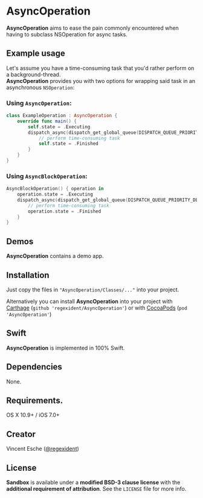 # AsyncOperation

**AsyncOperation** aims to ease the pain commonly encountered when having to subclass NSOperation for async tasks.

## Example usage

Let's assume you have a time-consuming task that you'd rather perform on a background-thread.  
**AsyncOperation** provides you with two options for wrapping said task in an asynchronous `NSOperation`:

### Using `AsyncOperation`:

```swift
class ExampleOperation : AsyncOperation {
	override func main() {
		self.state = .Executing
		dispatch_async(dispatch_get_global_queue(DISPATCH_QUEUE_PRIORITY_DEFAULT, 0)) {
			// perform time-consuming task
			self.state = .Finished
		}
	}
}
```

### Using `AsyncBlockOperation`:

```swift
AsyncBlockOperation() { operation in
	operation.state = .Executing
	dispatch_async(dispatch_get_global_queue(DISPATCH_QUEUE_PRIORITY_DEFAULT, 0)) {
		// perform time-consuming task
		operation.state = .Finished
	}
}
```

## Demos

**AsyncOperation** contains a demo app.

## Installation

Just copy the files in `"AsyncOperation/Classes/..."` into your project.

Alternatively you can install **AsyncOperation** into your project with [Carthage][1] (`github 'regexident/AsyncOperation'`) or with [CocoaPods][2] (`pod 'AsyncOperation'`)

## Swift

**AsyncOperation** is implemented in 100% Swift.

## Dependencies

None.

## Requirements.

OS X 10.9+ / iOS 7.0+

## Creator

Vincent Esche ([@regexident][3])

## License

**Sandbox** is available under a **modified BSD-3 clause license** with the **additional requirement of attribution**. See the `LICENSE` file for more info.

[1]:	https://github.com/Carthage/Carthage
[2]:	http://cocoapods.org/
[3]:	http://twitter.com/regexident